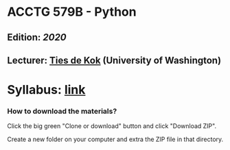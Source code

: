 # ACCTG 579B - Python
## Edition: *2020*
## Lecturer: <a href="https://www.tiesdekok.com" target="_blank">Ties de Kok</a> (University of Washington)

# Syllabus: <a href='#'>link</a>

### How to download the materials? 

Click the big green "Clone or download" button and click "Download ZIP".

Create a new folder on your computer and extra the ZIP file in that directory. 
